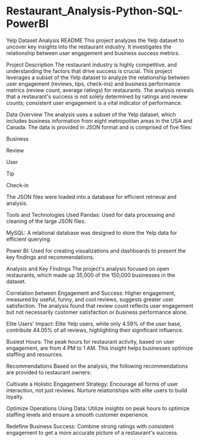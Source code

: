 # Restaurant_Analysis-Python-SQL-PowerBI


Yelp Dataset Analysis README
This project analyzes the Yelp dataset to uncover key insights into the restaurant industry. It investigates the relationship between user engagement and business success metrics.

Project Description
The restaurant industry is highly competitive, and understanding the factors that drive success is crucial. This project leverages a subset of the Yelp dataset to analyze the relationship between user engagement (reviews, tips, check-ins) and business performance metrics (review count, average ratings) for restaurants. The analysis reveals that a restaurant's success is not solely determined by ratings and review counts; consistent user engagement is a vital indicator of performance.

Data Overview
The analysis uses a subset of the Yelp dataset, which includes business information from eight metropolitan areas in the USA and Canada. The data is provided in JSON format and is comprised of five files:

Business

Review

User

Tip

Check-in

The JSON files were loaded into a database for efficient retrieval and analysis.

Tools and Technologies Used
Pandas: Used for data processing and cleaning of the large JSON files.

MySQL: A relational database was designed to store the Yelp data for efficient querying.

Power BI: Used for creating visualizations and dashboards to present the key findings and recommendations.

Analysis and Key Findings
The project's analysis focused on open restaurants, which made up 35,000 of the 150,000 businesses in the dataset.

Correlation between Engagement and Success: Higher engagement, measured by useful, funny, and cool reviews, suggests greater user satisfaction. The analysis found that review count reflects user engagement but not necessarily customer satisfaction or business performance alone.

Elite Users' Impact: Elite Yelp users, while only 4.59% of the user base, contribute 44.05% of all reviews, highlighting their significant influence.

Busiest Hours: The peak hours for restaurant activity, based on user engagement, are from 4 PM to 1 AM. This insight helps businesses optimize staffing and resources.

Recommendations
Based on the analysis, the following recommendations are provided to restaurant owners:

Cultivate a Holistic Engagement Strategy: Encourage all forms of user interaction, not just reviews. Nurture relationships with elite users to build loyalty.

Optimize Operations Using Data: Utilize insights on peak hours to optimize staffing levels and ensure a smooth customer experience.

Redefine Business Success: Combine strong ratings with consistent engagement to get a more accurate picture of a restaurant's success.

